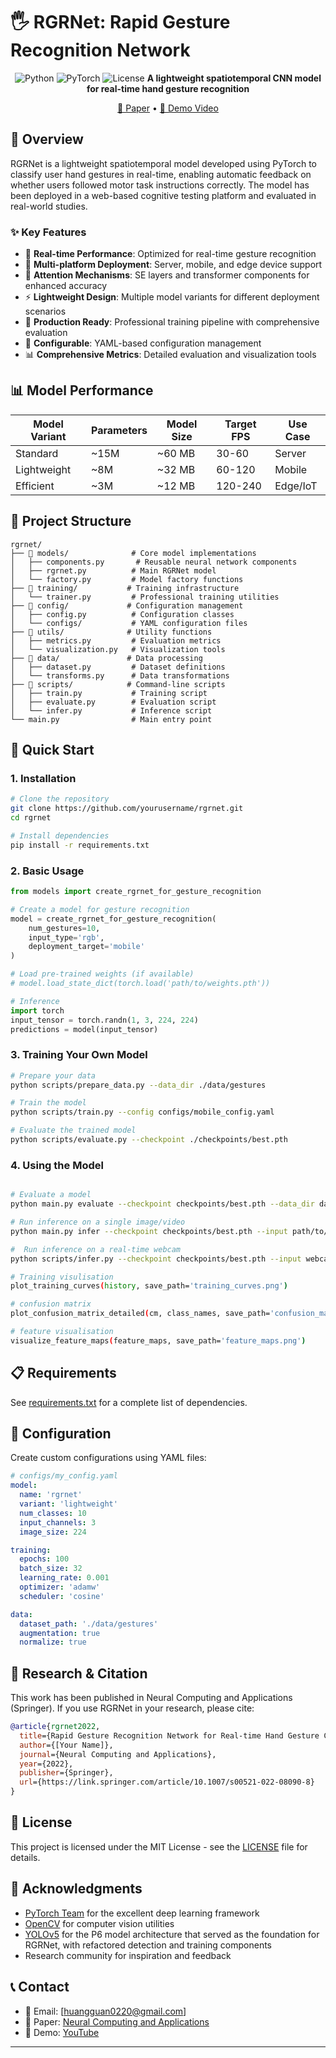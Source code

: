 # 🖐️ RGRNet: Rapid Gesture Recognition Network

<div align="center">

![Python](https://img.shields.io/badge/Python-3.8+-blue.svg)
![PyTorch](https://img.shields.io/badge/PyTorch-1.12+-red.svg)
![License](https://img.shields.io/badge/License-MIT-green.svg)
**A lightweight spatiotemporal CNN model for real-time hand gesture recognition**

[📄 Paper](https://link.springer.com/article/10.1007/s00521-022-08090-8) • [🎥 Demo Video](https://www.youtube.com/watch?v=mNivI2rsuzU) 

</div>

## 🌟 Overview

RGRNet is a lightweight spatiotemporal model developed using PyTorch to classify user hand gestures in real-time, enabling automatic feedback on whether users followed motor task instructions correctly. The model has been deployed in a web-based cognitive testing platform and evaluated in real-world studies.

### ✨ Key Features

- 🚀 **Real-time Performance**: Optimized for real-time gesture recognition
- 📱 **Multi-platform Deployment**: Server, mobile, and edge device support  
- 🧠 **Attention Mechanisms**: SE layers and transformer components for enhanced accuracy
- ⚡ **Lightweight Design**: Multiple model variants for different deployment scenarios
- 🎯 **Production Ready**: Professional training pipeline with comprehensive evaluation
- 🔧 **Configurable**: YAML-based configuration management
- 📊 **Comprehensive Metrics**: Detailed evaluation and visualization tools

## 📊 Model Performance

| Model Variant | Parameters | Model Size | Target FPS | Use Case |
|---------------|------------|------------|------------|----------|
| Standard      | ~15M       | ~60 MB     | 30-60      | Server   |
| Lightweight   | ~8M        | ~32 MB     | 60-120     | Mobile   |
| Efficient     | ~3M        | ~12 MB     | 120-240    | Edge/IoT |

## 📁 Project Structure

```
rgrnet/
├── 📁 models/              # Core model implementations
│   ├── components.py       # Reusable neural network components
│   ├── rgrnet.py          # Main RGRNet model
│   └── factory.py         # Model factory functions
├── 📁 training/           # Training infrastructure
│   └── trainer.py         # Professional training utilities
├── 📁 config/             # Configuration management
│   ├── config.py          # Configuration classes
│   └── configs/           # YAML configuration files
├── 📁 utils/              # Utility functions
│   ├── metrics.py         # Evaluation metrics
│   └── visualization.py   # Visualization tools
├── 📁 data/               # Data processing
│   ├── dataset.py         # Dataset definitions
│   └── transforms.py      # Data transformations
├── 📁 scripts/            # Command-line scripts
│   ├── train.py           # Training script
│   ├── evaluate.py        # Evaluation script
│   └── infer.py           # Inference script
└── main.py                # Main entry point
```

## 🚀 Quick Start

### 1. Installation

```bash
# Clone the repository
git clone https://github.com/yourusername/rgrnet.git
cd rgrnet

# Install dependencies
pip install -r requirements.txt

```

### 2. Basic Usage

```python
from models import create_rgrnet_for_gesture_recognition

# Create a model for gesture recognition
model = create_rgrnet_for_gesture_recognition(
    num_gestures=10,
    input_type='rgb',
    deployment_target='mobile'
)

# Load pre-trained weights (if available)
# model.load_state_dict(torch.load('path/to/weights.pth'))

# Inference
import torch
input_tensor = torch.randn(1, 3, 224, 224)
predictions = model(input_tensor)
```

### 3. Training Your Own Model

```bash
# Prepare your data
python scripts/prepare_data.py --data_dir ./data/gestures

# Train the model
python scripts/train.py --config configs/mobile_config.yaml

# Evaluate the trained model
python scripts/evaluate.py --checkpoint ./checkpoints/best.pth
```

### 4. Using the Model

```bash

# Evaluate a model
python main.py evaluate --checkpoint checkpoints/best.pth --data_dir data/test

# Run inference on a single image/video
python main.py infer --checkpoint checkpoints/best.pth --input path/to/image.jpg

#  Run inference on a real-time webcam
python scripts/infer.py --checkpoint checkpoints/best.pth --input webcam --realtime

# Training visulisation
plot_training_curves(history, save_path='training_curves.png')

# confusion matrix
plot_confusion_matrix_detailed(cm, class_names, save_path='confusion_matrix.png')

# feature visualisation
visualize_feature_maps(feature_maps, save_path='feature_maps.png')
```

## 📋 Requirements

See [requirements.txt](requirements.txt) for a complete list of dependencies.


## 📖 Configuration

Create custom configurations using YAML files:

```yaml
# configs/my_config.yaml
model:
  name: 'rgrnet'
  variant: 'lightweight'
  num_classes: 10
  input_channels: 3
  image_size: 224

training:
  epochs: 100
  batch_size: 32
  learning_rate: 0.001
  optimizer: 'adamw'
  scheduler: 'cosine'

data:
  dataset_path: './data/gestures'
  augmentation: true
  normalize: true
```

## 🔬 Research & Citation

This work has been published in Neural Computing and Applications (Springer). If you use RGRNet in your research, please cite:

```bibtex
@article{rgrnet2022,
  title={Rapid Gesture Recognition Network for Real-time Hand Gesture Classification},
  author={[Your Name]},
  journal={Neural Computing and Applications},
  year={2022},
  publisher={Springer},
  url={https://link.springer.com/article/10.1007/s00521-022-08090-8}
}
```

## 📄 License

This project is licensed under the MIT License - see the [LICENSE](LICENSE) file for details.

## 🙏 Acknowledgments

- [PyTorch Team](https://pytorch.org/) for the excellent deep learning framework
- [OpenCV](https://opencv.org/) for computer vision utilities
- [YOLOv5](https://github.com/ultralytics/yolov5) for the P6 model architecture that served as the foundation for RGRNet, with refactored detection and training components
- Research community for inspiration and feedback

## 📞 Contact

- 📧 Email: [huangguan0220@gmail.com]
- 📝 Paper: [Neural Computing and Applications](https://link.springer.com/article/10.1007/s00521-022-08090-8)
- 🎥 Demo: [YouTube](https://www.youtube.com/watch?v=mNivI2rsuzU)

---

